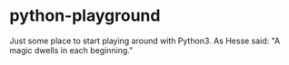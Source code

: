 # python-playground
Just some place to start playing around with Python3. As Hesse said: "A magic dwells in each beginning."
